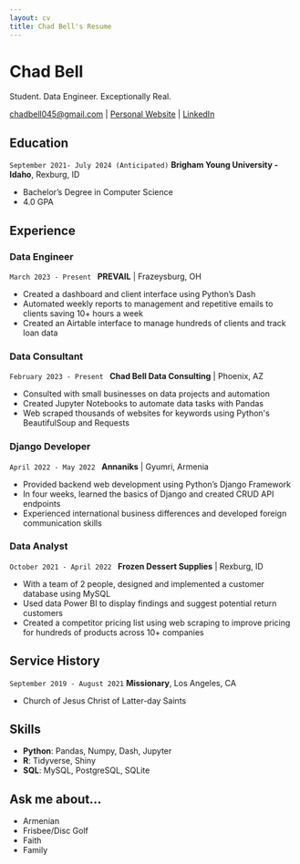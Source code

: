 ```yaml
---
layout: cv
title: Chad Bell's Resume
---
```

# Chad Bell
Student. Data Engineer. Exceptionally Real. 

<div id="webaddress">
<a href="chadbell045@gmail.com">chadbell045@gmail.com</a>
| <a href="https://cbell045.github.io/wdd_130/personal_website/index.html">Personal Website</a>
| <a href="https://www.linkedin.com/in/chadbell045/">LinkedIn</a>
</div>

<!-- <hr/> -->


## Education

`September 2021- July 2024 (Anticipated)`
__Brigham Young University - Idaho__, Rexburg, ID
- Bachelor’s Degree in Computer Science
- 4.0 GPA

<!-- <hr/> -->

## Experience

### Data Engineer
`March 2023 - Present ` __PREVAIL__ | Frazeysburg, OH
- Created a dashboard and client interface using Python’s Dash
- Automated weekly reports to management and repetitive emails to clients saving 10+ hours a week
- Created an Airtable interface to manage hundreds of clients and track loan data

### Data Consultant
`February 2023 - Present ` __Chad Bell Data Consulting__ | Phoenix, AZ
- Consulted with small businesses on data projects and automation
- Created Jupyter Notebooks to automate data tasks with Pandas
- Web scraped thousands of websites for keywords using Python's BeautifulSoup and Requests

### Django Developer
`April 2022 - May 2022 ` __Annaniks__ | Gyumri, Armenia   
- Provided backend web development using Python’s Django Framework
- In four weeks, learned the basics of Django and created CRUD API endpoints
- Experienced international business differences and developed foreign communication skills

### Data Analyst
`October 2021 - April 2022 ` __Frozen Dessert Supplies__ | Rexburg, ID
- With a team of 2 people, designed and implemented a customer database using MySQL
- Used data Power BI to display findings and suggest potential return customers
- Created a competitor pricing list using web scraping to improve pricing for hundreds of products across 10+ companies

<!-- <hr/> -->

## Service History

`September 2019 - August 2021`
__Missionary__, Los Angeles, CA

- Church of Jesus Christ of Latter-day Saints

<!-- <hr/> -->


## Skills
- __Python__: Pandas, Numpy, Dash, Jupyter     
- __R__: Tidyverse, Shiny  
- __SQL__: MySQL, PostgreSQL, SQLite  

<!-- <hr/> -->

## Ask me about...
- Armenian
- Frisbee/Disc Golf
- Faith
- Family